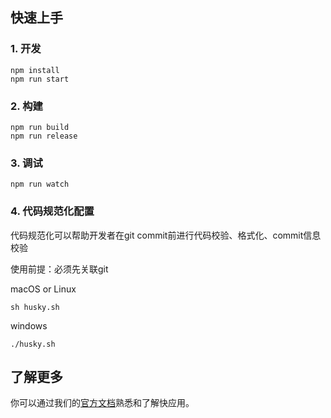
## 快速上手

### 1. 开发

```
npm install
npm run start
```

### 2. 构建

```
npm run build
npm run release
```

### 3. 调试

```
npm run watch
```
### 4. 代码规范化配置
代码规范化可以帮助开发者在git commit前进行代码校验、格式化、commit信息校验

使用前提：必须先关联git

macOS or Linux
```
sh husky.sh
```

windows
```
./husky.sh
```


## 了解更多

你可以通过我们的[官方文档](https://iot.mi.com/vela/quickapp)熟悉和了解快应用。

